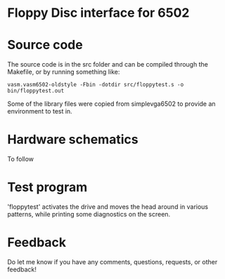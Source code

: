 # Floppy Disc interface for 6502

<!--<img src="hardware/schematic.png" title="Simple VGA circuit schematics"> -->

# Source code

The source code is in the src folder and can be compiled through the Makefile, or
by running something like:

    vasm.vasm6502-oldstyle -Fbin -dotdir src/floppytest.s -o bin/floppytest.out

Some of the library files were copied from simplevga6502 to provide an
environment to test in.

# Hardware schematics

To follow

# Test program

'floppytest' activates the drive and moves the head around in various patterns,
while printing some diagnostics on the screen.

# Feedback

Do let me know if you have any comments, questions, requests, or other feedback!  

